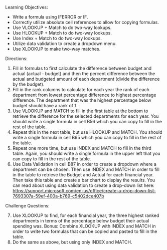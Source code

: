 Learning Objectives:
* Write a formula using IFERROR or IF.
* Correctly utilize absolute cell references to allow for copying formulas.
* Use VLOOKUP + Match to do two-way lookups.
* Use HLOOKUP + Match to do two-way lookups.
* Use Index + Match to do two-way lookups.
* Utilize data validation to create a dropdown menu.
* Use XLOOKUP to make two-way matches.

Directions:
1. Fill in formulas to first calculate the difference between budget and actual (actual - budget) and then the percent difference between the actual and budgeted amount of each department (divide the difference by the budget).
2. Fill in the rank columns to calculate for each year the rank of each department from lowest percentage difference to highest percentage difference. The department that was the highest percentage below budget should have a rank of 1.
3. Use VLOOKUP and MATCH to fill in the first table at the bottom to retrieve the difference for the selected departments for each year. You should write a single formula in cell B56 which you can copy to fill in the rest of the table.
4. Repeat this in the next table, but use HLOOKUP and MATCH. You should write a single formula in cell B65 which you can copy to fill in the rest of the table.
5. Repeat one more time, but use INDEX and MATCH to fill in the third table. Again, you should write a single formula in the upper left that you can copy to fill in the rest of the table.
6. Use Data Validation in cell B87 in order to create a dropdown where a department can be chosen. Then use INDEX and MATCH in order to fill in the table to retrieve the Budget and Actual for each financial year. Then take this table and create a bar chart to display the results. You can read about using data validation to create a drop-down list here: https://support.microsoft.com/en-us/office/create-a-drop-down-list-7693307a-59ef-400a-b769-c5402dce407b

Challenge Questions:  

7. Use XLOOKUP to find, for each financial year, the three highest ranked departments in terms of the percentage below budget their actual spending was. Bonus: Combine XLOOKUP with INDEX and MATCH in order to write two formulas that can be copied and pasted to fill in the table.
8. Do the same as above, but using only INDEX and MATCH.